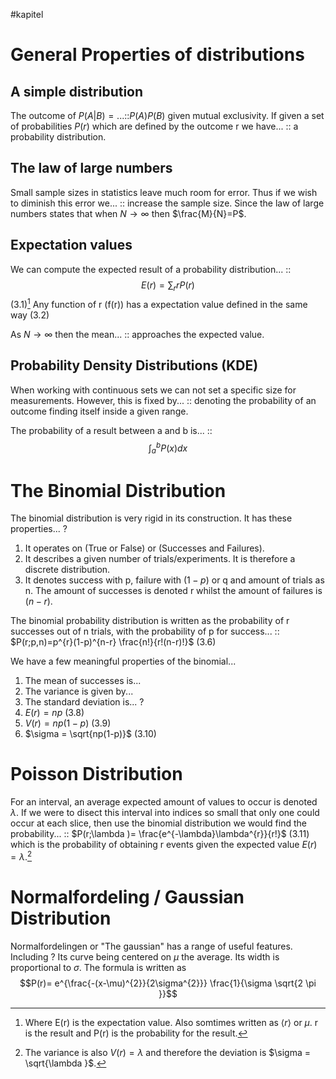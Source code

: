 #kapitel 
# General Properties of distributions
## A simple distribution
The outcome of $P(A|B)=...$::$P(A)P(B)$ given mutual exclusivity.
If given a set of probabilities $P(r)$ which are defined by the outcome r we have... :: a probability distribution. 
<!--SR:!2023-02-15,1,230-->

## The law of large numbers
Small sample sizes in statistics leave much room for error. Thus if we wish to diminish this error we... :: increase the sample size. Since the law of large numbers states that when $N \to \infty$ then $\frac{M}{N}=P$.

## Expectation values
We can compute the expected result of a probability distribution... :: $$E(r)=\sum_{r}rP(r)$$(3.1)[^1] Any function of r (f(r)) has a expectation value defined in the same way (3.2)

As $N \to \infty$ then the mean... :: approaches the expected value.

## Probability Density Distributions (KDE)
When working with continuous sets we can not set a specific size for measurements. However, this is fixed by... :: denoting the probability of an outcome finding itself inside a given range.

The probability of a result between a and b is... :: $$\int_{a}^{b}P(x)dx $$
# The Binomial Distribution
The binomial distribution is very rigid in its construction. It has these properties...
?
1. It operates on (True or False) or (Successes and Failures).
2. It describes a given number of trials/experiments. It is therefore a discrete distribution.
3. It denotes success with p, failure with $(1-p)$ or q and amount of trials as n. The amount of successes is denoted r whilst the amount of failures is $(n-r)$.

The binomial probability distribution is written as the probability of r successes out of n trials, with the probability of p for success... :: $P(r;p,n)=p^{r}(1-p)^{n-r} \frac{n!}{r!(n-r)!}$ (3.6)

We have a few meaningful properties of the binomial...
1. The mean of successes is...
2. The variance is given by...
3. The standard deviation is...
?
1. $E(r)=np$ (3.8)
2. $V(r)=np(1-p)$ (3.9)
3. $\sigma = \sqrt{np(1-p)}$ (3.10)

# Poisson Distribution
For an interval, an average expected amount of values to occur is denoted $\lambda$. If we were to disect this interval into indices so small that only one could occur at each slice, then use the binomial distribution we would find the probability... :: $P(r;\lambda )= \frac{e^{-\lambda}\lambda^{r}}{r!}$ (3.11) which is the probability of obtaining r events given the expected value $E(r)=\lambda$.[^2]

# Normalfordeling / Gaussian Distribution
Normalfordelingen or "The gaussian" has a range of useful features. Including
?
Its curve being centered on  $\mu$ the average.
Its width is proportional to $\sigma$.
The formula is written as$$P(r)= e^{\frac{-(x-\mu)^{2}}{2\sigma^{2}}} \frac{1}{\sigma \sqrt{2 \pi }}$$


[^1]: Where E(r) is the expectation value. Also somtimes written as $\langle r \rangle$ or $\mu$. r is the result and P(r) is the probability for the result.
[^2]: The variance is also $V(r)=\lambda$ and therefore the deviation is $\sigma = \sqrt{\lambda }$.